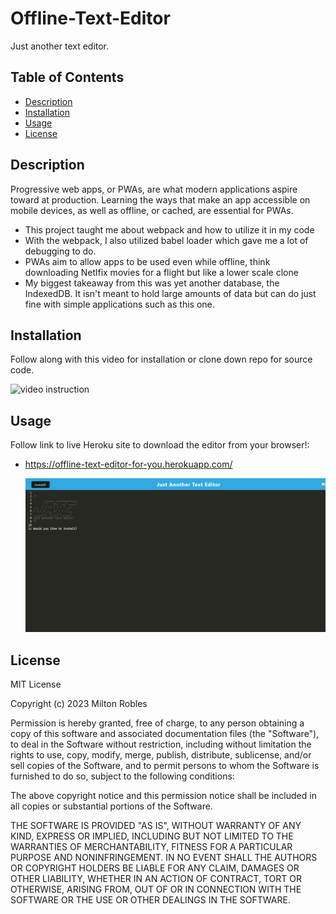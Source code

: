 # Offline-Text-Editor
Just another text editor.

## Table of Contents

- [Description](#description)
- [Installation](#installation)
- [Usage](#usage)
- [License](#license)


## Description

Progressive web apps, or PWAs, are what modern applications aspire toward at production. Learning the ways that make an app accessible on mobile devices, as well as offline, or cached, are essential for PWAs. 

- This project taught me about webpack and how to utilize it in my code
- With the webpack, I also utilized babel loader which gave me a lot of debugging to do.
- PWAs aim to allow apps to be used even while offline, think downloading Netlfix movies for a flight but like a lower scale clone
- My biggest takeaway from this was yet another database, the IndexedDB. It isn't meant to hold large amounts of data but can do just fine with simple applications such as this one.


## Installation

Follow along with this video for installation or clone down repo for source code.

![video instruction](./Untitled_%20Jun%2012%2C%202023%2010_56%20PM.gif)

## Usage

Follow link to live Heroku site to download the editor from your browser!:

- https://offline-text-editor-for-you.herokuapp.com/

    ![screenshot from Heroku](./screencapture-offline-text-editor-for-you-herokuapp-2023-06-12-22_47_26.png)



## License
MIT License

Copyright (c) 2023 Milton Robles

Permission is hereby granted, free of charge, to any person obtaining a copy
of this software and associated documentation files (the "Software"), to deal
in the Software without restriction, including without limitation the rights
to use, copy, modify, merge, publish, distribute, sublicense, and/or sell
copies of the Software, and to permit persons to whom the Software is
furnished to do so, subject to the following conditions:

The above copyright notice and this permission notice shall be included in all
copies or substantial portions of the Software.

THE SOFTWARE IS PROVIDED "AS IS", WITHOUT WARRANTY OF ANY KIND, EXPRESS OR
IMPLIED, INCLUDING BUT NOT LIMITED TO THE WARRANTIES OF MERCHANTABILITY,
FITNESS FOR A PARTICULAR PURPOSE AND NONINFRINGEMENT. IN NO EVENT SHALL THE
AUTHORS OR COPYRIGHT HOLDERS BE LIABLE FOR ANY CLAIM, DAMAGES OR OTHER
LIABILITY, WHETHER IN AN ACTION OF CONTRACT, TORT OR OTHERWISE, ARISING FROM,
OUT OF OR IN CONNECTION WITH THE SOFTWARE OR THE USE OR OTHER DEALINGS IN THE
SOFTWARE.
